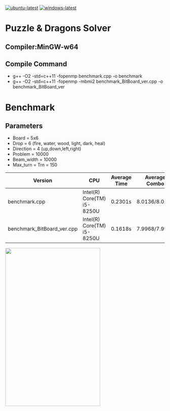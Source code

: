 [![ubuntu-latest](https://github.com/koduma/puzzdra_solver/actions/workflows/ubuntu-latest.yml/badge.svg?branch=master)](https://github.com/koduma/puzzdra_solver/actions/workflows/ubuntu-latest.yml)
[![windows-latest](https://github.com/koduma/puzzdra_solver/actions/workflows/windows-latest.yml/badge.svg?branch=master)](https://github.com/koduma/puzzdra_solver/actions/workflows/windows-latest.yml)

# Puzzle & Dragons Solver

## Compiler:MinGW-w64

## Compile Command 

- g++ -O2 -std=c++11 -fopenmp benchmark.cpp -o benchmark  
- g++ -O2 -std=c++11 -fopenmp -mbmi2 benchmark_BitBoard_ver.cpp -o benchmark_BitBoard_ver


# Benchmark

## Parameters

- Board = 5x6
- Drop = 6 (fire, water, wood, light, dark, heal)
- Direction = 4 (up,down,left,right)
- Problem = 10000
- Beam_width = 10000
- Max_turn = Trn = 150


| Version | CPU | Average Time | Average Combo |
| --- | --- | --- | --- |
| benchmark.cpp | Intel(R) Core(TM) i5-8250U | 0.2301s | 8.0136/8.0136 |
| benchmark_BitBoard_ver.cpp | Intel(R) Core(TM) i5-8250U| 0.1618s | 7.9968/7.9968 |

<img src="https://user-images.githubusercontent.com/47982907/101321654-0b96e900-38a9-11eb-9c70-a8d9fa3d491d.jpg" width="300px" height="500px">
